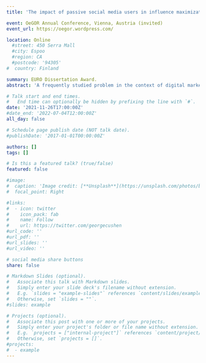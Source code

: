 ```yaml
---
title: 'The impact of passive social media users in influence maximization'

event: OeGOR Annual Conference, Vienna, Austria (invited)
event_url: https://oegor.wordpress.com/

location: Online
  #street: 450 Serra Mall
  #city: Espoo
  #region: CA
  #postcode: '94305'
#  country: Finland

summary: EURO Dissertation Award.
abstract: 'A frequently studied problem in the context of digital marketing for online social networks is the influence maximization problem that seeks for an initial seed set of influencers that trigger an information propagation cascade (in terms of message-forwarding) of expected maximum impact. The studied problems typically neglect that the probability that individuals passively only view content without forwarding it is much higher than the probability that they forward content. We argue that more natural objectives include maximizing: (a) the organic reach or (b) total impressions, or, (c) the expected patronage of the influence spreading entity. To model the latter variant, we propose a new mathematical model that takes into account individual resistances to the delivered content and uses a random utility multinomial logit customer choice behavior model. Our model can be easily transformed to account for all of the aforementioned objectives. In a computational study based on newly obtained network graphs from Twitter (and from the literature) we show that using our approach can leverage the effectiveness of marketing campaigns up to 500% (in some cases) compared to the classical maximization of message-forwards. A performance analysis of our algorithms is also presented.'

# Talk start and end times.
#   End time can optionally be hidden by prefixing the line with `#`.
date: '2021-11-26T17:00:00Z'
#date_end: '2022-07-04T12:00:00Z'
all_day: false

# Schedule page publish date (NOT talk date).
#publishDate: '2017-01-01T00:00:00Z'

authors: []
tags: []

# Is this a featured talk? (true/false)
featured: false

#image:
#  caption: 'Image credit: [**Unsplash**](https://unsplash.com/photos/bzdhc5b3Bxs)'
#  focal_point: Right

#links:
#  - icon: twitter
#    icon_pack: fab
#    name: Follow
#    url: https://twitter.com/georgecushen
#url_code: ''
#url_pdf: ''
#url_slides: ''
#url_video: ''

# social media share buttons
share: false

# Markdown Slides (optional).
#   Associate this talk with Markdown slides.
#   Simply enter your slide deck's filename without extension.
#   E.g. `slides = "example-slides"` references `content/slides/example-slides.md`.
#   Otherwise, set `slides = ""`.
#slides: example

# Projects (optional).
#   Associate this post with one or more of your projects.
#   Simply enter your project's folder or file name without extension.
#   E.g. `projects = ["internal-project"]` references `content/project/deep-learning/index.md`.
#   Otherwise, set `projects = []`.
#projects:
#  - example
---
```


